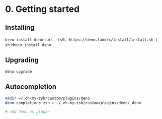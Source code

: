 # 0. Getting started

## Installing

`brew install deno`
`curl -fsSL https://deno.land/x/install/install.sh | sh`
`choco install deno`


## Upgrading

`deno upgrade`


## Autocompletion

```zsh
mkdir ~/.oh-my-zsh/custom/plugins/deno
deno completions zsh > ~/.oh-my-zsh/custom/plugins/deno/_deno

# add deno as plugin

```


